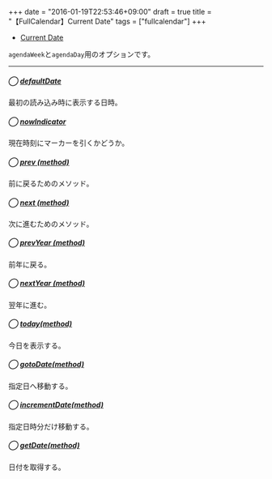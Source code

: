 +++
date = "2016-01-19T22:53:46+09:00"
draft = true
title = "【FullCalendar】Current Date"
tags = ["fullcalendar"]
+++

- [Current Date](http://fullcalendar.io/docs/current_date/)

`agendaWeek`と`agendaDay`用のオプションです。

<hr>

##### ◯ [defaultDate](http://fullcalendar.io/docs/current_date/defaultDate)

最初の読み込み時に表示する日時。

##### ◯ [nowIndicator](http://fullcalendar.io/docs/current_date/nowIndicator)

現在時刻にマーカーを引くかどうか。

##### ◯ [prev (method)](http://fullcalendar.io/docs/current_date/prev)

前に戻るためのメソッド。

##### ◯ [next (method)](http://fullcalendar.io/docs/current_date/next)

次に進むためのメソッド。

##### ◯ [prevYear (method)](http://fullcalendar.io/docs/current_date/prevYear)

前年に戻る。

##### ◯ [nextYear (method)](http://fullcalendar.io/docs/current_date/nextYear)

翌年に進む。

##### ◯ [today(method)](http://fullcalendar.io/docs/current_date/today)

今日を表示する。

##### ◯ [gotoDate(method)](http://fullcalendar.io/docs/current_date/gotoDate)

指定日へ移動する。

##### ◯ [incrementDate(method)](http://fullcalendar.io/docs/current_date/incrementDate)

指定日時分だけ移動する。

##### ◯ [getDate(method)](http://fullcalendar.io/docs/current_date/getDate)

日付を取得する。
